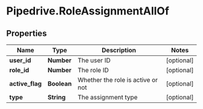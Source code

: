 # Pipedrive.RoleAssignmentAllOf

## Properties

Name | Type | Description | Notes
------------ | ------------- | ------------- | -------------
**user_id** | **Number** | The user ID | [optional] 
**role_id** | **Number** | The role ID | [optional] 
**active_flag** | **Boolean** | Whether the role is active or not | [optional] 
**type** | **String** | The assignment type | [optional] 



